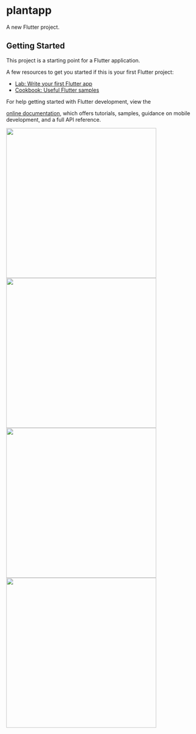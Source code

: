 # plantapp

A new Flutter project.

## Getting Started

This project is a starting point for a Flutter application.

A few resources to get you started if this is your first Flutter project:

- [Lab: Write your first Flutter app](https://docs.flutter.dev/get-started/codelab)
- [Cookbook: Useful Flutter samples](https://docs.flutter.dev/cookbook)

For help getting started with Flutter development, view the

[online documentation](https://docs.flutter.dev/), which offers tutorials,
samples, guidance on mobile development, and a full API reference.


<img src="https://github.com/DarshanPatel311/furnitureapp/assets/143177575/c60699b3-c30e-4618-839b-e82d2878ea9f" width="400">
<img src="https://github.com/DarshanPatel311/furnitureapp/assets/143177575/ddff9afe-62c0-4ebd-8850-67016d0cd2ba" width="400">

<img src="https://github.com/DarshanPatel311/furnitureapp/assets/143177575/23ab3a77-8600-444e-bbb0-3e1f5f35ad9b" width="400">

<img src="https://github.com/DarshanPatel311/furnitureapp/assets/143177575/4e3c1e63-a974-4388-8b53-d4814f8b0542" width="400">


